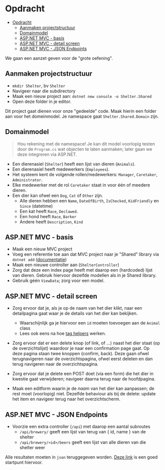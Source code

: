 # Opdracht #

- [Opdracht](#opdracht)
  - [Aanmaken projectstructuur](#aanmaken-projectstructuur)
  - [Domainmodel](#domainmodel)
  - [ASP.NET MVC - basis](#aspnet-mvc---basis)
  - [ASP.NET MVC - detail screen](#aspnet-mvc---detail-screen)
  - [ASP.NET MVC - JSON Endpoints](#aspnet-mvc---json-endpoints)

We gaan een aanzet geven voor de "grote oefening".

## Aanmaken projectstructuur ##

- `mkdir Shelter`, bv `Shelter`
- Navigeer naar die subdirectory
- Maak een nieuw project aan: `dotnet new console -o Shelter.Shared`
- Open deze folder in je editor.

Dit project gaat dienen voor onze "gedeelde" code. Maak hierin een folder aan voor het domeinmodel. Je namespace gaat `Shelter.Shared.Domain` zijn.

## Domainmodel ##

> Hou rekening met de namespace! Je kan dit model voorlopig testen door de `Program.cs` wat objecten te laten aanmaken; later gaan we deze integreren via ASP.NET.

- Een dierenasiel (`Shelter`) heeft een lijst van dieren (`Animals`).
- Een dierenasiel heeft medewerkers (`Employees`).
- Het systeem kent de volgende rollen/medewerkers: `Manager`, `Caretaker`, `Administrator`.
- Elke medewerker met de rol `Caretaker` staat in voor één of meedere dieren.
- Een dier kan ofwel een `Dog`, `Cat` of `Other` zijn.
  - Alle dieren hebben een `Name`, `DateOfBirth`, `IsChecked`, `KidFriendly` en `Since` (datetime)
  - Een kat heeft `Race`, `Declawed`.
  - Een hond heeft `Race`, `Barker`
  - Andere heeft `Description`, `Kind`

## ASP.NET MVC - basis ##

- Maak een nieuw MVC project
- Voeg een referentie toe aan dat MVC project naar je "Shared" library via `dotnet add` ([documentatie](https://docs.microsoft.com/en-us/dotnet/core/tools/dotnet-add-reference))
- Maak een nieuwe controller aan (`ShelterController`)
- Zorg dat deze een index page heeft met daarop een (hardcoded) lijst van dieren. Gebruik hiervoor dezelfde modellen als in je Shared library.
- Gebruik géén `ViewData`; zorg voor een model.

## ASP.NET MVC - detail screen ##

- Zorg ervoor dat je, als je op de naam van het dier klikt, naar een detailpagina gaat waar je de details van het dier kan bekijken.
  - Waarschijnlijk ga je hiervoor een `id` moeten toevoegen aan de `Animal` class
  - Lees ook eens na hoe [tag helpers](https://docs.microsoft.com/en-us/aspnet/core/mvc/views/tag-helpers/built-in/anchor-tag-helper?view=aspnetcore-3.0) werken.

- Zorg ervoor dat er een delete knop (of link, of ...) naast het dier staat (op de overzichtslijst) waardoor je naar een confirmation page gaat. Op deze pagina staan twee knoppen (confirm, back). Deze gaan ofwel terugnavigeren naar de overzichtspagina, ofwel eerst deleten en dan terug navigeren naar de overzichtspagina.

- Zorg ervoor dat je delete een POST doet (via een form) die het dier in kwestie gaat verwijderen; navigeer daarna terug naar de hoofdpagina.

- Maak een editform waarin je de _naam_ van het dier kan aanpassen; de rest moet (voorlopig) niet. Dezelfde behaviour als bij de delete: update het item en navigeer terug naar het overzichtscherm.

## ASP.NET MVC - JSON Endpoints ##

- Voorzie een extra controller (`/api`) met daarop een aantal subroutes
  - `/api/brewery/` geeft een lijst van terug van { id, name } van de shelter
  - `/api/brewery/<id>/beers` geeft een lijst van alle dieren van die shelter weer

Alle resultaten moeten in `json` teruggegeven worden. [Deze link](https://docs.microsoft.com/en-us/aspnet/core/web-api/?view=aspnetcore-3.0) is een goed startpunt hiervoor.
